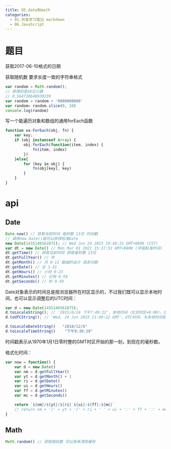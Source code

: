 ```yaml
---
title: 05.date和math
categories:
  - 01.开发学习笔记 markdown
  - 06.JavaScript
---
```


# 题目
获取2017-06-10格式的日期

获取随机数 要求长度一致的字符串格式
```js
var random = Math.random();
// 获得的是16位小数
// 0.564720640930239
var random = random + '0000000000'
var random= random.slice(0, 10)
console.log(random)
```
写一个能遍历对象和数组的通用forEach函数
```js
function oa-ForEach(obj, fn) {
    var key;
    if (obj instanceof Array) {
        obj.forEach(function(item, index) {
            fn(item, index)
        })
    }else{
        for (key in obj) {
            fn(obj[key], key)
        }
    }
}
```



# api

## Date
```js
Date.now() // 获取当前时间 毫秒数 13位 时间戳
// 调用new Date()就可以获得标准Date
new Date(1435146562875); // Wed Jun 24 2015 19:49:22 GMT+0800 (CST)
var dt = new Date() // Mon Mar 01 2021 15:37:51 GMT+0800 (中国标准时间)
dt.getTime() // 获取当前时间 获取毫秒数 13位
dt.getFullYear() // 年 
dt.getMonth() // 月 0-11 脑抽的设计 语言问题
dt.getDate() // 日 1-31
dt.getHours() // 小时 0-23
dt.getMinutes() // 分钟 0-59
dt.getSeconds() // 秒 0-59
```

Date对象表示的时间总是按浏览器所在时区显示的，不过我们既可以显示本地时间，也可以显示调整后的UTC时间：

```js
var d = new Date(1435146562875);
d.toLocaleString(); // '2015/6/24 下午7:49:22'，本地时间（北京时区+8:00），显示的字符串与操作系统设定的格式有关
d.toUTCString(); // 'Wed, 24 Jun 2015 11:49:22 GMT'，UTC时间，与本地时间相差8小时

d.toLocaleDateString()   "2018/12/6"
d.toLocaleTimeString()    "下午9:30:29"
```

时间戳表示从1970年1月1日零时整的GMT时区开始的那一刻，到现在的毫秒数。

格式化时间：
```js
var now = function() {
    var d = new Date()
    var nm = d.getFullYear()
    var yt = d.getMonth() + 1
    var ri = d.getDate()
    var ui = d.getHours()
    var ff = d.getMinutes()
    var mc = d.getSeconds()

    return `${nm}/${yt}/${ri} ${ui}:${ff}:${mc}`
    // return nm + '/' + yt + '/' + ri + ' ' + ui + ':' + ff + ':' + mc
}
```


## Math
```js
Math.random() // 获取随机数 可以用来清除缓存
```